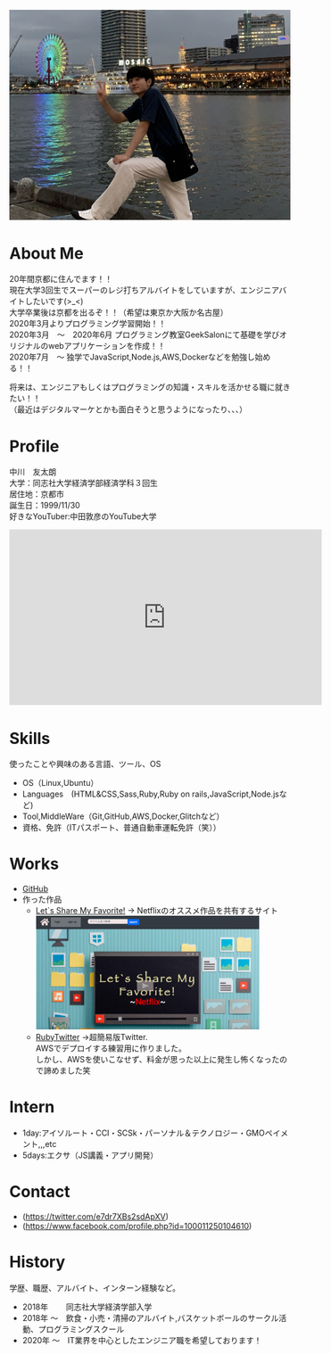<img src ="profile_face.jpg" width="600"><br>
<link href="https://use.fontawesome.com/releases/v5.6.1/css/all.css" rel="stylesheet">

# About Me
20年間京都に住んでます！！<br>
現在大学3回生でスーパーのレジ打ちアルバイトをしていますが、エンジニアバイトしたいです(>_<)<br>
大学卒業後は京都を出るぞ！！（希望は東京か大阪か名古屋）<br>
2020年3月よりプログラミング学習開始！！  
2020年3月　〜　2020年6月 プログラミング教室GeekSalonにて基礎を学びオリジナルのwebアプリケーションを作成！！  
2020年7月　〜 独学でJavaScript,Node.js,AWS,Dockerなどを勉強し始める！！  

将来は、エンジニアもしくはプログラミングの知識・スキルを活かせる職に就きたい！！<br>（最近はデジタルマーケとかも面白そうと思うようになったり、、、）

# Profile
中川　友太朗<br>
大学：同志社大学経済学部経済学科３回生<br>
居住地：京都市<br>
誕生日：1999/11/30<br>
好きなYouTuber:中田敦彦のYouTube大学<br>
<iframe width="560" height="315" src="https://www.youtube.com/embed/FH7L0kyl2GA" frameborder="0" allow="accelerometer; autoplay; encrypted-media; gyroscope; picture-in-picture" allowfullscreen></iframe>

# Skills
使ったことや興味のある言語、ツール、OS
- OS（Linux,Ubuntu）
- Languages　(HTML&CSS,Sass,Ruby,Ruby on rails,JavaScript,Node.jsなど)
- Tool,MiddleWare（Git,GitHub,AWS,Docker,Glitchなど）
- 資格、免許（ITパスポート、普通自動車運転免許（笑））

# Works
- [GitHub](https://github.com/tomosuke-art)
- 作った作品
  - [Let`s Share My Favorite!](lets-share-netflix.herokuapp.com/) -> Netflixのオススメ作品を共有するサイト
     <img src ="lets-share-netflix.jpg" width="400"><br>
  - [RubyTwitter](https://tomosuketwitter.herokuapp.com/) ->超簡易版Twitter.<br>AWSでデプロイする練習用に作りました。<br>
     しかし、AWSを使いこなせず、料金が思った以上に発生し怖くなったので諦めました笑
# Intern 
- 1day:アイソルート・CCI・SCSk・パーソナル＆テクノロジー・GMOペイメント,,,etc
- 5days:エクサ（JS講義・アプリ開発）

# Contact
- <i class="fab fa-twitter"></i>(https://twitter.com/e7dr7XBs2sdApXV)<br>
- <i class="fab fa-facebook"></i>(https://www.facebook.com/profile.php?id=100011250104610)
# History
学歴、職歴、アルバイト、インターン経験など。
- 2018年 　　同志社大学経済学部入学
- 2018年 〜　飲食・小売・清掃のアルバイト,バスケットボールのサークル活動、プログラミングスクール
- 2020年 〜　IT業界を中心としたエンジニア職を希望しております！
